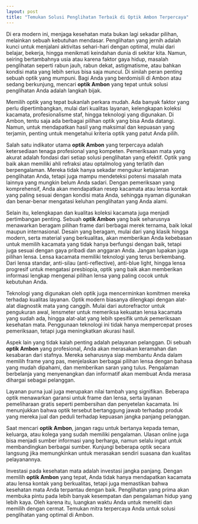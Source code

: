 ```yaml
---
layout: post
title: "Temukan Solusi Penglihatan Terbaik di Optik Ambon Terpercaya"
---
```


Di era modern ini, menjaga kesehatan mata bukan lagi sekadar pilihan, melainkan sebuah kebutuhan mendasar. Penglihatan yang jernih adalah kunci untuk menjalani aktivitas sehari-hari dengan optimal, mulai dari belajar, bekerja, hingga menikmati keindahan dunia di sekitar kita. Namun, seiring bertambahnya usia atau karena faktor gaya hidup, masalah penglihatan seperti rabun jauh, rabun dekat, astigmatisme, atau bahkan kondisi mata yang lebih serius bisa saja muncul. Di sinilah peran penting sebuah optik yang mumpuni. Bagi Anda yang berdomisili di Ambon atau sedang berkunjung, mencari **optik Ambon** yang tepat untuk solusi penglihatan Anda adalah langkah bijak.

Memilih optik yang tepat bukanlah perkara mudah. Ada banyak faktor yang perlu dipertimbangkan, mulai dari kualitas layanan, kelengkapan koleksi kacamata, profesionalisme staf, hingga teknologi yang digunakan. Di Ambon, tentu saja ada berbagai pilihan optik yang bisa Anda datangi. Namun, untuk mendapatkan hasil yang maksimal dan kepuasan yang terjamin, penting untuk mengetahui kriteria optik yang patut Anda pilih.

Salah satu indikator utama **optik Ambon** yang terpercaya adalah ketersediaan tenaga profesional yang kompeten. Pemeriksaan mata yang akurat adalah fondasi dari setiap solusi penglihatan yang efektif. Optik yang baik akan memiliki ahli refraksi atau optalmolog yang terlatih dan berpengalaman. Mereka tidak hanya sekadar mengukur ketajaman penglihatan Anda, tetapi juga mampu mendeteksi potensi masalah mata lainnya yang mungkin belum Anda sadari. Dengan pemeriksaan yang komprehensif, Anda akan mendapatkan resep kacamata atau lensa kontak yang paling sesuai dengan kondisi mata Anda, sehingga nyaman digunakan dan benar-benar mengatasi keluhan penglihatan yang Anda alami.

Selain itu, kelengkapan dan kualitas koleksi kacamata juga menjadi pertimbangan penting. Sebuah **optik Ambon** yang baik seharusnya menawarkan beragam pilihan frame dari berbagai merek ternama, baik lokal maupun internasional. Desain yang beragam, mulai dari yang klasik hingga modern, serta material yang berkualitas, akan memberikan Anda kebebasan untuk memilih kacamata yang tidak hanya berfungsi dengan baik, tetapi juga sesuai dengan gaya pribadi dan anggaran Anda. Jangan lupakan juga pilihan lensa. Lensa kacamata memiliki teknologi yang terus berkembang. Dari lensa standar, anti-silau (anti-reflective), anti-blue light, hingga lensa progresif untuk mengatasi presbiopia, optik yang baik akan memberikan informasi lengkap mengenai pilihan lensa yang paling cocok untuk kebutuhan Anda.

Teknologi yang digunakan oleh optik juga mencerminkan komitmen mereka terhadap kualitas layanan. Optik modern biasanya dilengkapi dengan alat-alat diagnostik mata yang canggih. Mulai dari autorefractor untuk pengukuran awal, lensmeter untuk memeriksa kekuatan lensa kacamata yang sudah ada, hingga alat-alat yang lebih spesifik untuk pemeriksaan kesehatan mata. Penggunaan teknologi ini tidak hanya mempercepat proses pemeriksaan, tetapi juga meningkatkan akurasi hasil.

Aspek lain yang tidak kalah penting adalah pelayanan pelanggan. Di sebuah **optik Ambon** yang profesional, Anda akan merasakan keramahan dan kesabaran dari stafnya. Mereka seharusnya siap membantu Anda dalam memilih frame yang pas, menjelaskan berbagai pilihan lensa dengan bahasa yang mudah dipahami, dan memberikan saran yang tulus. Pengalaman berbelanja yang menyenangkan dan informatif akan membuat Anda merasa dihargai sebagai pelanggan.

Layanan purna jual juga merupakan nilai tambah yang signifikan. Beberapa optik menawarkan garansi untuk frame dan lensa, serta layanan pemeliharaan gratis seperti pembersihan dan penyetelan kacamata. Ini menunjukkan bahwa optik tersebut bertanggung jawab terhadap produk yang mereka jual dan peduli terhadap kepuasan jangka panjang pelanggan.

Saat mencari **optik Ambon**, jangan ragu untuk bertanya kepada teman, keluarga, atau kolega yang sudah memiliki pengalaman. Ulasan online juga bisa menjadi sumber informasi yang berharga, namun selalu ingat untuk membandingkan berbagai sumber. Kunjungi beberapa optik secara langsung jika memungkinkan untuk merasakan sendiri suasana dan kualitas pelayanannya.

Investasi pada kesehatan mata adalah investasi jangka panjang. Dengan memilih **optik Ambon** yang tepat, Anda tidak hanya mendapatkan kacamata atau lensa kontak yang berkualitas, tetapi juga memastikan bahwa kesehatan mata Anda terpantau dengan baik. Penglihatan yang prima akan membuka pintu pada lebih banyak kesempatan dan pengalaman hidup yang lebih kaya. Oleh karena itu, luangkan waktu Anda untuk meneliti dan memilih dengan cermat. Temukan mitra terpercaya Anda untuk solusi penglihatan yang optimal di Ambon.
